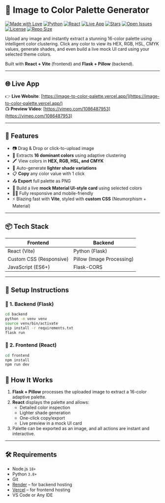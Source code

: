 # 🎨 Image to Color Palette Generator

[![Made with Love](https://img.shields.io/badge/Made%20with-%E2%9D%A4-red)](https://github.com/Tanay-Bhatt) [![Python](https://img.shields.io/badge/Backend-Python%203.8+-blue?logo=python)](https://www.python.org/) [![React](https://img.shields.io/badge/Frontend-React%20%2B%20Vite-61dafb?logo=react)](https://reactjs.org/) [![Live App](https://img.shields.io/badge/Live%20Demo-%F0%9F%9A%80-green?style=flat&logo=vercel)](https://image-to-color-palette.vercel.app/) [![Stars](https://img.shields.io/github/stars/Tanay-Bhatt/Image-to-color-palette?style=social)](https://github.com/Tanay-Bhatt/Image-to-color-palette/stargazers) [![Open Issues](https://img.shields.io/github/issues/Tanay-Bhatt/Image-to-color-palette)](https://github.com/Tanay-Bhatt/Image-to-color-palette/issues) [![License](https://img.shields.io/github/license/Tanay-Bhatt/Image-to-color-palette)](LICENSE) [![Repo Size](https://img.shields.io/github/repo-size/Tanay-Bhatt/Image-to-color-palette)](https://github.com/Tanay-Bhatt/Image-to-color-palette)


Upload any image and instantly extract a stunning 16-color palette using intelligent color clustering. Click any color to view its HEX, RGB, HSL, CMYK values, generate shades, and even build a live mock UI card using your selected theme colors.

Built with **React + Vite** (frontend) and **Flask + Pillow** (backend).

---

## 🌐 Live App

👉 **Live Website**: [https://image-to-color-palette.vercel.app/](https://image-to-color-palette.vercel.app/)  
📺 **Preview Video**: [https://vimeo.com/1086487953](https://vimeo.com/1086487953)

---

## 🌟 Features

- 📷 Drag & Drop or click-to-upload image
- 🎨 Extracts **16 dominant colors** using adaptive clustering
- 🖍 View colors in **HEX, RGB, HSL, and CMYK**
- 🌈 Auto-generate **lighter shade variations**
- 📋 **Copy** any color value with 1 click
- 📤 **Export** full palette as PNG
- 🧱 Build a live **mock Material UI-style card** using selected colors
- 🧑‍💻 Fully responsive and mobile-friendly
- ⚡ Blazing fast with **Vite**, styled with **custom CSS** (Neumorphism + Material)

---

## 📦 Tech Stack

| Frontend                | Backend                |
|-------------------------|------------------------|
| React (Vite)            | Python (Flask)         |
| Custom CSS (Responsive) | Pillow (Image Processing) |
| JavaScript (ES6+)       | Flask-CORS             |

---


## 🔧 Setup Instructions

### 🔹 1. Backend (Flask)

```bash
cd backend
python -m venv venv
source venv/bin/activate
pip install -r requirements.txt
flask run
```

### 🔹 2.  Frontend (React)

```bash
cd frontend
npm install
npm run dev
```

## 🧠 How It Works

1. **Flask + Pillow** processes the uploaded image to extract a 16-color adaptive palette.
2. **React** displays the palette and allows:
   - Detailed color inspection
   - Lighter shade generation
   - One-click copy/export
   - Live preview in a mock UI card
3. Palette can be exported as an image, and all actions are instant and interactive.

---

## 🛠 Requirements

- Node.js `18+`
- Python `3.8+`
- Git
- [Render](https://render.com/) – for backend hosting
- [Vercel](https://vercel.com/) – for frontend hosting
- VS Code or Any IDE

